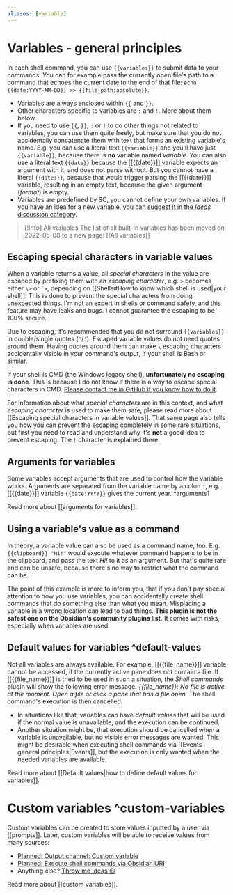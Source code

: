 ```yaml
---
aliases: [variable]
---
```

# Variables - general principles
In each shell command, you can use `{{variables}}` to submit data to your commands. You can for example pass the currently open file's path to a command that echoes the current date to the end of that file: `echo {{date:YYYY-MM-DD}} >> {{file_path:absolute}}`.

- Variables are always enclosed within `{{` and `}}`.
- Other characters specific to variables are `:` and `!`. More about them below.
- If you need to use `{{`, `}}`, `:` or `!` to do other things not related to variables, you can use them quite freely, but make sure that you do not accidentally concatenate them with text that forms an existing variable's name. E.g. you can use a literal text `{{variable}}` and you'll have just `{{variable}}`, because there is **no** variable named *variable*. You can also use a literal text `{{date}}` because the [[{{date}}]] variable expects an argument with it, and does not parse without. But you cannot have a literal `{{date:}}`, because that would trigger parsing the [[{{date}}]] variable, resulting in an empty text, because the given argument (*format*) is empty.
- Variables are predefined by SC, you cannot define your own variables. If you have an idea for a new variable, you can [suggest it in the *Ideas* discussion category](https://github.com/Taitava/obsidian-shellcommands/discussions/categories/ideas).

> [!Info] All variables
> The list of all built-in variables has been moved on 2022-05-08 to a new page: [[All variables]]


## Escaping special characters in variable values

When a variable returns a value, all *special characters* in the value are escaped by prefixing them with an *escaping character*, e.g. `>` becomes either `\>` or `` `> ``, depending on [[Shells#How to know which shell is used|your shell]]. This is done to prevent the special characters from doing unexpected things. I'm not an expert in shells or command safety, and this feature may have leaks and bugs. I cannot guarantee the escaping to be 100% secure.

Due to escaping, it's recommended that you do not surround `{{variables}}` in double/single quotes (`"`/`'`). Escaped variable values do not need quotes around them. Having quotes around them can make `\` escaping characters accidentally visible in your command's output, if your shell is Bash or similar.

If your shell is CMD (the Windows legacy shell), **unfortunately no escaping is done**. This is because I do not know if there is a way to escape special characters in CMD. [Please contact me in GitHub if you know how to do it](https://github.com/Taitava/obsidian-shellcommands/discussions/106).

For information about what *special characters* are in this context, and what *escaping character* is used to make them safe, please read more about [[Escaping special characters in variable values]]. That same page also tells you how you can prevent the escaping completely in some rare situations, but first you need to read and understand why it's **not** a good idea to prevent escaping. The `!` character is explained there.

## Arguments for variables
Some variables accept arguments that are used to control how the variable works. Arguments are separated from the variable name by a colon `:`, e.g. [[{{date}}]] variable `{{date:YYYY}}` gives the current year. ^arguments1

Read more about [[arguments for variables]].

## Using a variable's value as a command
In theory, a variable value can also be used as a command name, too. E.g. `{{clipboard}} "Hi!"` would execute whatever command happens to be in the clipboard, and pass the text *Hi!* to it as an argument. But that's quite rare and can be unsafe, because there's no way to restrict what the command can be.

The point of this example is more to inform you, that if you don't pay special attention to how you use variables, you can accidentally create shell commands that do something else than what you mean. Misplacing a variable in a wrong location can lead to bad things. **This plugin is not the safest one on the Obsidian's community plugins list.** It comes with risks, especially when variables are used.

## Default values for variables ^default-values
Not all variables are always available. For example, [[{{file_name}}]] variable cannot be accessed, if the currently active pane does not contain a file. If [[{{file_name}}]] is tried to be used in such a situation, the *Shell commands* plugin will show the following error message: *{{file_name}}: No file is active at the moment. Open a file or click a pane that has a file open.* The shell command's execution is then cancelled.

- In situations like that, variables can have *default values* that will be used if the normal value is unavailable, and the execution can be continued.
- Another situation might be, that execution should be cancelled when a variable is unavailable, but no visible error messages are wanted. This might be desirable when executing shell commands via [[Events - general principles|Events]], but the execution is only wanted when the needed variables are available.

Read more about [[Default values|how to define default values for variables]].

# Custom variables ^custom-variables
Custom variables can be created to store values inputted by a user via [[prompts]]. Later, custom variables will be able to receive values from many sources:
- [Planned: Output channel: Custom variable](https://github.com/Taitava/obsidian-shellcommands/discussions/127)
- [Planned: Execute shell commands via Obsidian URI](https://github.com/Taitava/obsidian-shellcommands/discussions/195)
- Anything else? [Throw me ideas 😉](https://github.com/Taitava/obsidian-shellcommands/discussions/categories/ideas)

Read more about [[custom variables]].